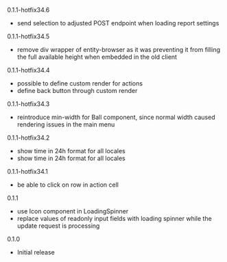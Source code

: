 0.1.1-hotfix34.6
- send selection to adjusted POST endpoint when loading report settings

0.1.1-hotfix34.5
- remove div wrapper of entity-browser as it was preventing it from filling the full available height when embedded in the old client

0.1.1-hotfix34.4
- possible to define custom render for actions
- define back button through custom render

0.1.1-hotfix34.3
- reintroduce min-width for Ball component, since normal width caused rendering issues in the main menu

0.1.1-hotfix34.2
- show time in 24h format for all locales
- show time in 24h format for all locales

0.1.1-hotfix34.1
- be able to click on row in action cell

0.1.1
- use Icon component in LoadingSpinner
- replace values of readonly input fields with loading spinner while the update request is processing

0.1.0
- Initial release
